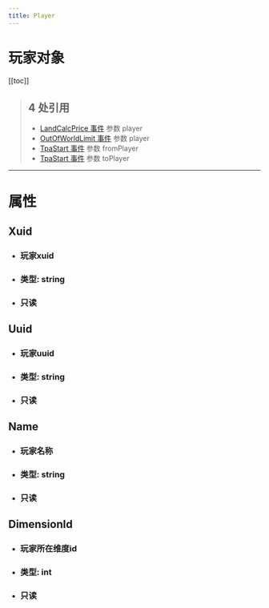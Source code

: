 ```yaml
---
title: Player
---
```


# 玩家对象

[[toc]]

> ## 4 处引用
> - [LandCalcPrice 事件](../events/LandCalcPrice.md) 参数 player
> - [OutOfWorldLimit 事件](../events/OutOfWorldLimit.md) 参数 player
> - [TpaStart 事件](../events/TpaStart.md) 参数 fromPlayer
> - [TpaStart 事件](../events/TpaStart.md) 参数 toPlayer
---
# 属性
## Xuid
- ### 玩家xuid
- ### 类型: string
- ### 只读
## Uuid
- ### 玩家uuid
- ### 类型: string
- ### 只读
## Name
- ### 玩家名称
- ### 类型: string
- ### 只读
## DimensionId
- ### 玩家所在维度id
- ### 类型: int
- ### 只读